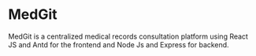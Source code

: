 # MedGit
MedGit is a centralized medical records consultation platform using React JS and Antd for the frontend and Node Js and Express for backend. 
